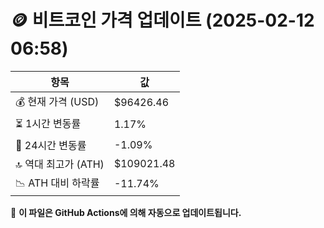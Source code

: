 # 🪙 비트코인 가격 업데이트 (2025-02-12 06:58)

| 항목                | 값 |
|--------------------|----------------|
| 💰 현재 가격 (USD) | $96426.46 |
| ⏳ 1시간 변동률    | 1.17% |
| 📆 24시간 변동률   | -1.09% |
| 🔝 역대 최고가 (ATH) | $109021.48 |
| 📉 ATH 대비 하락률 | -11.74% |

🔄 **이 파일은 GitHub Actions에 의해 자동으로 업데이트됩니다.**
